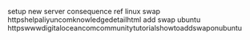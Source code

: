 setup new server consequence ref linux swap httpshelpaliyuncomknowledgedetailhtml add swap ubuntu httpswwwdigitaloceancomcommunitytutorialshowtoaddswaponubuntu